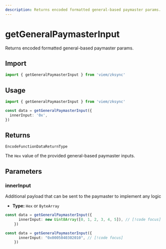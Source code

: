 ```yaml
---
description: Returns encoded formatted general-based paymaster params.
---
```


# getGeneralPaymasterInput

Returns encoded formatted general-based paymaster params.

## Import
```ts
import { getGeneralPaymasterInput } from 'viem/zksync'
```

## Usage

```ts
import { getGeneralPaymasterInput } from 'viem/zksync'

const data = getGeneralPaymasterInput({
  innerInput: '0x',
})
```

## Returns

`EncodeFunctionDataReturnType`

The `Hex` value of the provided general-based paymaster inputs.

## Parameters

### innerInput

Additional payload that can be sent to the paymaster to implement any logic 

- **Type:** `Hex` or `ByteArray`

```ts
const data = getGeneralPaymasterInput({
      innerInput: new Uint8Array([0, 1, 2, 3, 4, 5]), // [!code focus]
    })
```

```ts
const data = getGeneralPaymasterInput({
      innerInput: "0x0005040302010", // [!code focus]
    })
```